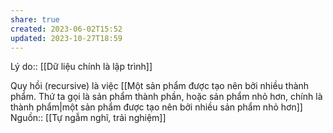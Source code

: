 ```yaml
---
share: true
created: 2023-06-02T15:52
updated: 2023-10-27T18:59
---
```

Lý do:: [[Dữ liệu chính là lập trình]] 

Quy hồi (recursive) là việc [[Một sản phẩm được tạo nên bởi nhiều thành phẩm. Thứ ta gọi là sản phẩm thành phần, hoặc sản phẩm nhỏ hơn, chính là thành phẩm|một sản phẩm được tạo nên bởi nhiều sản phẩm nhỏ hơn]]
Nguồn:: [[Tự ngẫm nghĩ, trải nghiệm]]
